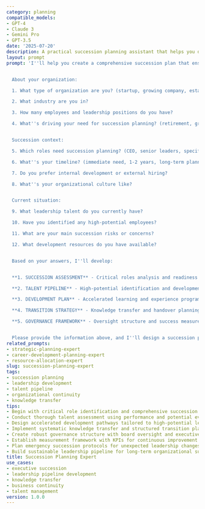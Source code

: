 ```yaml
---
category: planning
compatible_models:
- GPT-4
- Claude 3
- Gemini Pro
- GPT-3.5
date: '2025-07-20'
description: A practical succession planning assistant that helps you develop comprehensive leadership continuity and talent development strategies. Provide your organizational context and I'll create detailed succession plans with talent assessment, development pathways, and transition planning.
layout: prompt
prompt: 'I''ll help you create a comprehensive succession plan that ensures leadership continuity and develops strong internal talent pipelines. Let me gather information about your succession planning needs.


  About your organization:

  1. What type of organization are you? (startup, growing company, established business, family business)

  2. What industry are you in?

  3. How many employees and leadership positions do you have?

  4. What''s driving your need for succession planning? (retirement, growth, risk management)


  Succession context:

  5. Which roles need succession planning? (CEO, senior leaders, specific positions)

  6. What''s your timeline? (immediate need, 1-2 years, long-term planning)

  7. Do you prefer internal development or external hiring?

  8. What''s your organizational culture like?


  Current situation:

  9. What leadership talent do you currently have?

  10. Have you identified any high-potential employees?

  11. What are your main succession risks or concerns?

  12. What development resources do you have available?


  Based on your answers, I''ll develop:


  **1. SUCCESSION ASSESSMENT** - Critical roles analysis and readiness evaluation

  **2. TALENT PIPELINE** - High-potential identification and development paths

  **3. DEVELOPMENT PLAN** - Accelerated learning and experience programs

  **4. TRANSITION STRATEGY** - Knowledge transfer and handover planning

  **5. GOVERNANCE FRAMEWORK** - Oversight structure and success measurement


  Please provide the information above, and I''ll design a succession plan that builds leadership strength and organizational resilience.'
related_prompts:
- strategic-planning-expert
- career-development-planning-expert
- resource-allocation-expert
slug: succession-planning-expert
tags:
- succession planning
- leadership development
- talent pipeline
- organizational continuity
- knowledge transfer
tips:
- Begin with critical role identification and comprehensive succession risk assessment
- Conduct thorough talent assessment using performance and potential evaluation methods
- Design accelerated development pathways tailored to high-potential leaders
- Implement systematic knowledge transfer and structured transition planning
- Create robust governance structure with board oversight and executive involvement
- Establish measurement framework with KPIs for continuous improvement
- Plan emergency succession protocols for unexpected leadership changes
- Build sustainable leadership pipeline for long-term organizational success
title: Succession Planning Expert
use_cases:
- executive succession
- leadership pipeline development
- knowledge transfer
- business continuity
- talent management
version: 1.0.0
---
```

